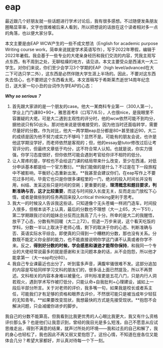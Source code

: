 # eap

最近跟几个好朋友就一些话题进行学术讨论后，我有很多感想。不过随便发条朋友圈略显草率，文字也很难被后来人看到，所以把想说的话放在这个读者相对多一点的角落，也以便大家分享。

本文主要是由EAP WCW产生的一些不成文想法（English for academic purpose Writing course work，简单来说就是学术英语写作），写于2022年寒假，编辑于2022年暑假。我会基于一些专业的大佬亲身经历和我们交流的内容，凭我主观写点东西，有不周到之处，无聊枯燥的地方，请见谅。本文主要受众是西浦大一大二学生。对你们来说，你们至少会学习3个学期的EAP（high level/advanced在大二下可选只学二外），这东西是必然伴随大学生涯上半场的。因此，不要对这东西失去信心，也不要把这个东西看太死。本文首稿写于希斯莱杰逝世14周年纪念日，送大家一句小丑的台词作为学EAP的心态：

_**Why so serious？**_

1. 首先跟大家讲的是一个朋友的case。他大一某商科专业第一（300人第一），学业上门门课80+90+，雅思首考8（口写7/6.5），人也很nice，是我眼里不容置疑的大佬。可是大二遇到主观性的评分时，他的wcw依然可能不到均分，据他说只有50出头。那对他来说是很难接受的，因为他当时还面临转学，需要尽量好的分数。作为对比，他大一两学期eap总分都是80+甚至接近90，大二的成绩是因为他不努力或实力不够吗？显然不是。可能有的朋友会说，也许是他这学期没学好，而老师依然是客观的；但，他的essay是tutor修改过后让考官评分的，但最终文章低于均分，这不符合常人认知。也就是说，你实力很强，你学习态度很好，但你依然可能会遇到考官给你评不相符的低分。
2. 让人胃疼的是，学校也不会给这门课的结局带来什么改变，至少在西浦，对低分申诉基本都是给一个官方敷衍。**我们能做的是什么？不过是在下一段旅程中不被影响，平衡好心态重新出发。**我甚至会建议你们，在eap写作上不要花过多时间，毕竟它也只是你很多课程里的一门，绝对的投入时间长并没有用，纠结、发呆这些只是时间的空耗；更重要的是，**理清概念和题目要求，判断准确与否，这才比较重要**，而这与时间投入长度无关，反而走出门放松下心情，或者是做些别的任务再回来投入critical thinking更利于思考。
3. 我大一的时候没人告诉我这些话，只知道像个无头苍蝇一样闭门造车，时间投入很多，但根本谈不上认真，最后的分数也不理想（大一上65，大一下51），第二学期跟我讨论的姐妹总分反而比我高了几十分。所幸的是大二的我醒悟，放平了心态，分数有所回暖（大二上72）。但退一万步来说，这个看天吃饭的学科，分数一半以上取决于老师心情，剩下的取决于你的心态、判断准确与否、英语实际水平综合。即使真的只得到一个糟糕的分数，那也没有关系。分数既不能定义你全部的能力，也不能直接说明你学这门课不认真或者你学不来。反之，**得到好分数的时候，学会感恩和谦逊才能帮你保持**，和我同一个专业的大佬经常说最多的就是感谢和关注问题本身的话，从不会抱怨，所以他才能拿第一（大一eap均分80）。
4. 我自己专业课最近也出分了，听到蛮多声音，满腹牢骚很难不发。这部分追加的内容是写给同样学习文科的朋友们的，很多话上面已然提及，所以不再赘述。文科相关的内容本身难以被量化，评判标准更是五花八门，只是内行人洞若观火，遇到学术写作被打低分，只能认命+自我批判+心理建设，诚如上一段后半部分所言。关于对老师的评价，我多嘴一句，如果我是校长或者系主任，可能我们才有足够的资格和眼界去评价，不然很可能只是被当成年少轻狂的无知青年。**如果要改变现状，我想最快的方式是先接受现状。**抱怨不会解决问题，只会减缓你进步的脚步。

我自己的分数不能算高，但我看到比我更优秀的人心眼比我更大，我又有什么资格评价那么多？也是他们让我意识到，曾经的我目光是多么短浅，自己不愿意从应试思维走出，得到不满意的结果，就声讨所处的环境——我和过去的自己和解了，我的身心也轻松了，我也因此不再又弱又爱抱怨了。这份心情，不知道在座各位又能体会几分？希望大家都好，并认真对待每一个下一刻。
